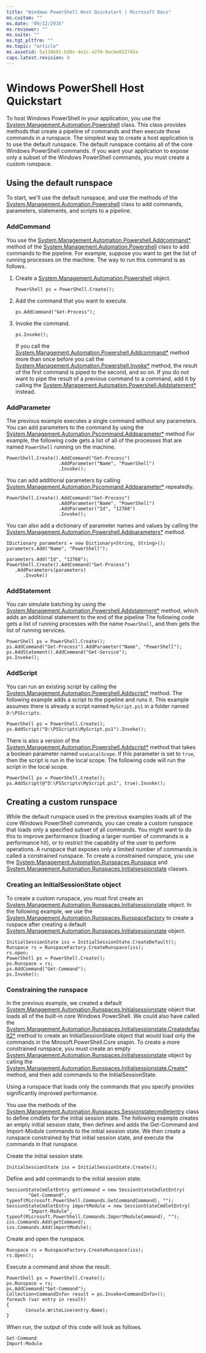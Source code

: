 ```yaml
---
title: "Windows PowerShell Host Quickstart | Microsoft Docs"
ms.custom: ""
ms.date: "09/12/2016"
ms.reviewer: ""
ms.suite: ""
ms.tgt_pltfrm: ""
ms.topic: "article"
ms.assetid: 5a134b81-bd0c-4e1c-a2f0-9acbe852745a
caps.latest.revision: 9
---
```

# Windows PowerShell Host Quickstart
To host Windows PowerShell in your application, you use the [System.Management.Automation.Powershell](/dotnet/api/System.Management.Automation.PowerShell) class. This class provides methods that create a pipeline of commands and then execute those commands in a runspace. The simplest way to create a host application is to use the default runspace. The default runspace contains all of the core Windows PowerShell commands. If you want your application to expose only a subset of the Windows PowerShell commands, you must create a custom runspace.

## Using the default runspace
 To start, we'll use the default runspace, and use the methods of the [System.Management.Automation.Powershell](/dotnet/api/System.Management.Automation.PowerShell) class to add commands, parameters, statements, and scripts to a pipeline.

### AddCommand
 You use the [System.Management.Automation.Powershell.Addcommand*](/dotnet/api/System.Management.Automation.PowerShell.AddCommand) method of the [System.Management.Automation.Powershell](/dotnet/api/System.Management.Automation.PowerShell) class to add commands to the pipeline. For example, suppose you want to get the list of running processes on the machine. The way to run this command is as follows.

1.  Create a [System.Management.Automation.Powershell](/dotnet/api/System.Management.Automation.PowerShell) object.

    ```
    PowerShell ps = PowerShell.Create();
    ```

2.  Add the command that you want to execute.

    ```
    ps.AddCommand("Get-Process");
    ```

3.  Invoke the command.

    ```
    ps.Invoke();
    ```

     If you call the [System.Management.Automation.Powershell.Addcommand*](/dotnet/api/System.Management.Automation.PowerShell.AddCommand) method more than once before you call the [System.Management.Automation.Powershell.Invoke*](/dotnet/api/System.Management.Automation.PowerShell.Invoke) method, the result of the first command is piped to the second, and so on. If you do not want to pipe the result of a previous command to a command, add it by calling the [System.Management.Automation.Powershell.Addstatement*](/dotnet/api/System.Management.Automation.PowerShell.AddStatement) instead.

### AddParameter
 The previous example executes a single command without any parameters. You can add parameters to the command by using the [System.Management.Automation.Pscommand.Addparameter*](/dotnet/api/System.Management.Automation.PSCommand.AddParameter) method For example, the following code gets a list of all of the processes that are named `PowerShell` running on the machine.

```
PowerShell.Create().AddCommand("Get-Process")
                   .AddParameter("Name", "PowerShell")
                   .Invoke();
```

 You can add additional parameters by calling [System.Management.Automation.Pscommand.Addparameter*](/dotnet/api/System.Management.Automation.PSCommand.AddParameter) repeatedly.

```
PowerShell.Create().AddCommand("Get-Process")
                   .AddParameter("Name", "PowerShell")
                   .AddParameter("Id", "12768")
                   .Invoke();
```

 You can also add a dictionary of parameter names and values by calling the [System.Management.Automation.Powershell.Addparameters*](/dotnet/api/System.Management.Automation.PowerShell.AddParameters) method.

```
IDictionary parameters = new Dictionary<String, String>();
parameters.Add("Name", "PowerShell");

parameters.Add("Id", "12768");
PowerShell.Create().AddCommand("Get-Process")
   .AddParameters(parameters)
      .Invoke()

```

### AddStatement
 You can simulate batching by using the [System.Management.Automation.Powershell.Addstatement*](/dotnet/api/System.Management.Automation.PowerShell.AddStatement) method, which adds an additional statement to the end of the pipeline The following code gets a list of running processes with the name `PowerShell`, and then gets the list of running services.

```
PowerShell ps = PowerShell.Create();
ps.AddCommand("Get-Process").AddParameter("Name", "PowerShell");
ps.AddStatement().AddCommand("Get-Service");
ps.Invoke();
```

### AddScript
 You can run an existing script by calling the [System.Management.Automation.Powershell.Addscript*](/dotnet/api/System.Management.Automation.PowerShell.AddScript) method. The following example adds a script to the pipeline and runs it. This example assumes there is already a script named `MyScript.ps1` in a folder named `D:\PSScripts`.

```
PowerShell ps = PowerShell.Create();
ps.AddScript("D:\PSScripts\MyScript.ps1").Invoke();
```

 There is also a version of the [System.Management.Automation.Powershell.Addscript*](/dotnet/api/System.Management.Automation.PowerShell.AddScript) method that takes a boolean parameter named `useLocalScope`. If this parameter is set to `true`, then the script is run in the local scope. The following code will run the script in the local scope.

```
PowerShell ps = PowerShell.Create();
ps.AddScript(@"D:\PSScripts\MyScript.ps1", true).Invoke();
```

## Creating a custom runspace
 While the default runspace used in the previous examples loads all of the core Windows PowerShell commands, you can create a custom runspace that loads only a specified subset of all commands. You might want to do this to improve performance (loading a larger number of commands is a performance hit), or to restrict the capability of the user to perform operations. A runspace that exposes only a limited number of commands is called a constrained runspace. To create a constrained runspace, you use the [System.Management.Automation.Runspaces.Runspace](/dotnet/api/System.Management.Automation.Runspaces.Runspace) and [System.Management.Automation.Runspaces.Initialsessionstate](/dotnet/api/System.Management.Automation.Runspaces.InitialSessionState) classes.

### Creating an InitialSessionState object
 To create a custom runspace, you must first create an [System.Management.Automation.Runspaces.Initialsessionstate](/dotnet/api/System.Management.Automation.Runspaces.InitialSessionState) object. In the following example, we use the [System.Management.Automation.Runspaces.Runspacefactory](/dotnet/api/System.Management.Automation.Runspaces.RunspaceFactory) to create a ruspace after creating a default [System.Management.Automation.Runspaces.Initialsessionstate](/dotnet/api/System.Management.Automation.Runspaces.InitialSessionState) object.

```
InitialSessionState iss = InitialSessionState.CreateDefault();
Runspace rs = RunspaceFactory.CreateRunspace(iss);
rs.open;
PowerShell ps = PowerShell.Create();
ps.Runspace = rs;
ps.AddCommand("Get-Command");
ps.Invoke();
```

### Constraining the runspace
 In the previous example, we created a default [System.Management.Automation.Runspaces.Initialsessionstate](/dotnet/api/System.Management.Automation.Runspaces.InitialSessionState) object that loads all of the built-in core Windows PowerShell. We could also have called the [System.Management.Automation.Runspaces.Initialsessionstate.Createdefault2*](/dotnet/api/System.Management.Automation.Runspaces.InitialSessionState.CreateDefault2) method to create an InitialSessionState object that would load only the commands in the Mirosoft.PowerShell.Core snapin. To create a more constrained runspace, you must create an empty [System.Management.Automation.Runspaces.Initialsessionstate](/dotnet/api/System.Management.Automation.Runspaces.InitialSessionState) object by calling the [System.Management.Automation.Runspaces.Initialsessionstate.Create*](/dotnet/api/System.Management.Automation.Runspaces.InitialSessionState.Create) method, and then add commands to the InitialSessionState.

 Using a runspace that loads only the commands that you specify provides significantly improved performance.

 You use the methods of the [System.Management.Automation.Runspaces.Sessionstatecmdletentry](/dotnet/api/System.Management.Automation.Runspaces.SessionStateCmdletEntry) class to define cmdlets for the initial session state. The following example creates an empty initial session state, then defines and adds the Get-Command and Import-Module commands to the initial session state. We then create a runspace constrained by that initial session state, and execute the commands in that runspace.

 Create the initial session state.

```
InitialSessionState iss = InitialSessionState.Create();
```

 Define and add commands to the initial session state.

```
SessionStateCmdletEntry getCommand = new SessionStateCmdletEntry(
        "Get-Command", typeof(Microsoft.PowerShell.Commands.GetCommandCommand), "");
SessionStateCmdletEntry importModule = new SessionStateCmdletEntry(
        "Import-Module", typeof(Microsoft.PowerShell.Commands.ImportModuleCommand), "");
iss.Commands.Add(getCommand);
iss.Commands.Add(importModule);
```

 Create and open the runspace.

```
Runspace rs = RunspaceFactory.CreateRunspace(iss);
rs.Open();
```

 Execute a command and show the result.

```
PowerShell ps = PowerShell.Create();
ps.Runspace = rs;
ps.AddCommand("Get-Command");
Collection<CommandInfo> result = ps.Invoke<CommandInfo>();
foreach (var entry in result)
{
       Console.WriteLine(entry.Name);
}
```

 When run, the output of this code will look as follows.

```
Get-Command
Import-Module
```
